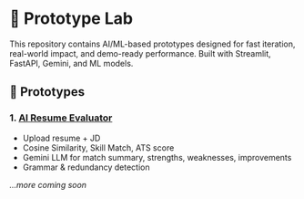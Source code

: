 # 🧪 Prototype Lab

This repository contains AI/ML-based prototypes designed for fast iteration, real-world impact, and demo-ready performance. Built with Streamlit, FastAPI, Gemini, and ML models.

## 🚀 Prototypes

### 1. [AI Resume Evaluator](./Resume-Evaluator)
- Upload resume + JD
- Cosine Similarity, Skill Match, ATS score
- Gemini LLM for match summary, strengths, weaknesses, improvements
- Grammar & redundancy detection

_...more coming soon_
